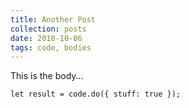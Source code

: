 ```yaml
---
title: Another Post
collection: posts
date: 2018-10-06
tags: code, bodies
---
```


This is the body...

```
let result = code.do({ stuff: true });
```
